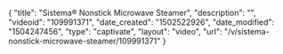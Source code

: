 {
    "title": "Sistema&reg; Nonstick Microwave Steamer",
    "description": "",
    "videoid": "109991371",
    "date_created": "1502522926",
    "date_modified": "1504247456",
    "type": "captivate",
    "layout": "video",
    "url": "\/v\/sistema-nonstick-microwave-steamer\/109991371"
}
